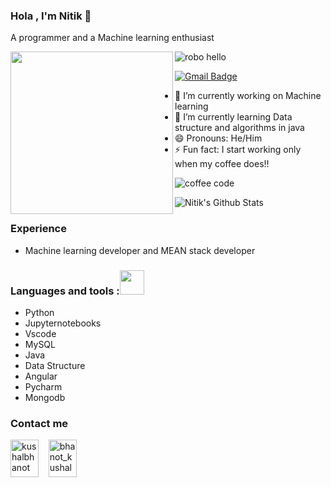 ### Hola , I'm Nitik 👋

A programmer and a Machine learning enthusiast

<a href="https://github.com/nitikgoyal"><img align="left" width="260" height="260" src="https://brandingandbuzzing.com/wp-content/uploads/2019/12/bitmoji-20191219103406.png"></a>

![robo hello](https://user-images.githubusercontent.com/51138087/93663951-39922d00-fa20-11ea-952b-48da7a6e5381.gif)



[![Gmail Badge](https://img.shields.io/badge/-mmirthula02@gmail.com-c14438?style=flat-square&logo=Gmail&logoColor=white&link=mailto:mmirthula02@gmail.com)](mailto:mmirthula02@gmail.com)



- 🔭 I’m currently working on Machine learning
- 🌱 I’m currently learning Data structure and algorithms in java
- 😄 Pronouns: He/Him
- ⚡ Fun fact: I start working only when my coffee does!!

![coffee code](https://user-images.githubusercontent.com/51138087/93663687-87a63100-fa1e-11ea-841c-88dbd3e76d02.gif)




![Nitik's Github Stats](https://github-readme-stats.vercel.app/api?username=nitikgoyal&&show_icons=true&title_color=ffffff&icon_color=bb2acf&text_color=daf7dc&bg_color=151515)

### Experience 

- Machine learning developer and MEAN stack developer

### Languages and tools :<img src="https://camo.githubusercontent.com/40dff491d4e8123af55298ef908faedb66c463e5/68747470733a2f2f6d656469612e67697068792e636f6d2f6d656469612f57556c706c634d704f43456d5447427442572f67697068792e676966" width="39px">


- Python
- Jupyternotebooks
- Vscode
- MySQL
- Java
- Data Structure
- Angular
- Pycharm
- Mongodb

### Contact me

<p align="left">
  <a href="https://www.linkedin.com/in/nitik-goyal-797401190" target="_blank"><img align="center" src="https://cdn.jsdelivr.net/npm/simple-icons@3.0.1/icons/linkedin.svg" alt="kushalbhanot" height="60" width="45" /></a> &nbsp;&nbsp;
<a href="https://twitter.com/Nitik25672079?s=08" target="_blank"><img align="center" src="https://cdn.jsdelivr.net/npm/simple-icons@3.0.1/icons/twitter.svg" alt="bhanot_kushal" height="60" width="45" /></a> &nbsp;&nbsp;
